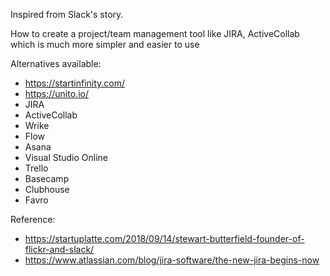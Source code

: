 Inspired from Slack's story.

How to create a project/team management tool like JIRA, ActiveCollab which is much more simpler and easier to use

Alternatives available:
- https://startinfinity.com/
- https://unito.io/
- JIRA
- ActiveCollab
- Wrike
- Flow
- Asana
- Visual Studio Online
- Trello
- Basecamp
- Clubhouse
- Favro

Reference:
- https://startuplatte.com/2018/09/14/stewart-butterfield-founder-of-flickr-and-slack/
- https://www.atlassian.com/blog/jira-software/the-new-jira-begins-now

